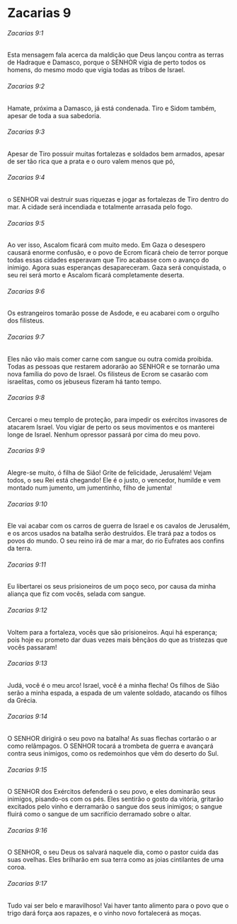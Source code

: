 # Zacarias 9

###### Zacarias 9:1

Esta mensagem fala acerca da maldição que Deus lançou contra as terras de Hadraque e Damasco, porque o SENHOR vigia de perto todos os homens, do mesmo modo que vigia todas as tribos de Israel.

###### Zacarias 9:2

Hamate, próxima a Damasco, já está condenada. Tiro e Sidom também, apesar de toda a sua sabedoria.

###### Zacarias 9:3

Apesar de Tiro possuir muitas fortalezas e soldados bem armados, apesar de ser tão rica que a prata e o ouro valem menos que pó,

###### Zacarias 9:4

o SENHOR vai destruir suas riquezas e jogar as fortalezas de Tiro dentro do mar. A cidade será incendiada e totalmente arrasada pelo fogo.

###### Zacarias 9:5

Ao ver isso, Ascalom ficará com muito medo. Em Gaza o desespero causará enorme confusão, e o povo de Ecrom ficará cheio de terror porque todas essas cidades esperavam que Tiro acabasse com o avanço do inimigo. Agora suas esperanças desapareceram. Gaza será conquistada, o seu rei será morto e Ascalom ficará completamente deserta.

###### Zacarias 9:6

Os estrangeiros tomarão posse de Asdode, e eu acabarei com o orgulho dos filisteus.

###### Zacarias 9:7

Eles não vão mais comer carne com sangue ou outra comida proibida. Todas as pessoas que restarem adorarão ao SENHOR e se tornarão uma nova família do povo de Israel. Os filisteus de Ecrom se casarão com israelitas, como os jebuseus fizeram há tanto tempo.

###### Zacarias 9:8

Cercarei o meu templo de proteção, para impedir os exércitos invasores de atacarem Israel. Vou vigiar de perto os seus movimentos e os manterei longe de Israel. Nenhum opressor passará por cima do meu povo.

###### Zacarias 9:9

Alegre-se muito, ó filha de Sião! Grite de felicidade, Jerusalém! Vejam todos, o seu Rei está chegando! Ele é o justo, o vencedor, humilde e vem montado num jumento, um jumentinho, filho de jumenta!

###### Zacarias 9:10

Ele vai acabar com os carros de guerra de Israel e os cavalos de Jerusalém, e os arcos usados na batalha serão destruídos. Ele trará paz a todos os povos do mundo. O seu reino irá de mar a mar, do rio Eufrates aos confins da terra.

###### Zacarias 9:11

Eu libertarei os seus prisioneiros de um poço seco, por causa da minha aliança que fiz com vocês, selada com sangue.

###### Zacarias 9:12

Voltem para a fortaleza, vocês que são prisioneiros. Aqui há esperança; pois hoje eu prometo dar duas vezes mais bênçãos do que as tristezas que vocês passaram!

###### Zacarias 9:13

Judá, você é o meu arco! Israel, você é a minha flecha! Os filhos de Sião serão a minha espada, a espada de um valente soldado, atacando os filhos da Grécia.

###### Zacarias 9:14

O SENHOR dirigirá o seu povo na batalha! As suas flechas cortarão o ar como relâmpagos. O SENHOR tocará a trombeta de guerra e avançará contra seus inimigos, como os redemoinhos que vêm do deserto do Sul.

###### Zacarias 9:15

O SENHOR dos Exércitos defenderá o seu povo, e eles dominarão seus inimigos, pisando-os com os pés. Eles sentirão o gosto da vitória, gritarão excitados pelo vinho e derramarão o sangue dos seus inimigos; o sangue fluirá como o sangue de um sacrifício derramado sobre o altar.

###### Zacarias 9:16

O SENHOR, o seu Deus os salvará naquele dia, como o pastor cuida das suas ovelhas. Eles brilharão em sua terra como as joias cintilantes de uma coroa.

###### Zacarias 9:17

Tudo vai ser belo e maravilhoso! Vai haver tanto alimento para o povo que o trigo dará força aos rapazes, e o vinho novo fortalecerá as moças.

